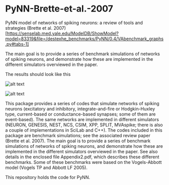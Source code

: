# PyNN-Brette-et-al.-2007
PyNN model of networks of spiking neurons: a review of tools and strategies (Brette et al. 2007)[https://senselab.med.yale.edu/ModelDB/ShowModel?model=83319&file=/destexhe_benchmarks/PyNN/0.4/VAbenchmark_graphs.py#tabs-1]

The main goal is to provide a series of benchmark simulations of networks of spiking neurons, and demonstrate how these are implemented in the different simulators overviewed in the paper.

The results should look like this


![alt text](https://github.com/doorkn-b/PyNN-Brette-et-al.-2007/blob/main/PyNN/VAbenchmark_COBA.png)


![alt text](https://github.com/doorkn-b/PyNN-Brette-et-al.-2007/blob/main/PyNN/VAbenchmark_CUBA.png)


This package provides a series of codes that simulate networks of spiking neurons (excitatory and inhibitory, integrate-and-fire or Hodgkin-Huxley type, current-based or conductance-based synapses; some of them are event-based). The same networks are implemented in different simulators (NEURON, GENESIS, NEST, NCS, CSIM, XPP, SPLIT, MVAspike; there is also a couple of implementations in SciLab and C++). The codes included in this package are benchmark simulations; see the associated review paper (Brette et al. 2007). The main goal is to provide a series of benchmark simulations of networks of spiking neurons, and demonstrate how these are implemented in the different simulators overviewed in the paper. See also details in the enclosed file Appendix2.pdf, which describes these different benchmarks. Some of these benchmarks were based on the Vogels-Abbott model (Vogels TP and Abbott LF 2005).

This repository holds the code for PyNN.
